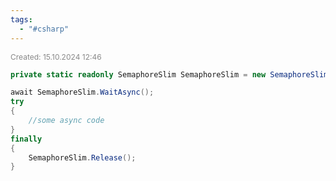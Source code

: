 ```yaml
---
tags:
  - "#csharp"
---
```

<span style="font-size:12px; color:#888888;">Created: 15.10.2024 12:46</span>


```csharp 
private static readonly SemaphoreSlim SemaphoreSlim = new SemaphoreSlim(1, 1);

await SemaphoreSlim.WaitAsync();  
try  
{  
    //some async code
}  
finally  
{  
    SemaphoreSlim.Release();  
}
```